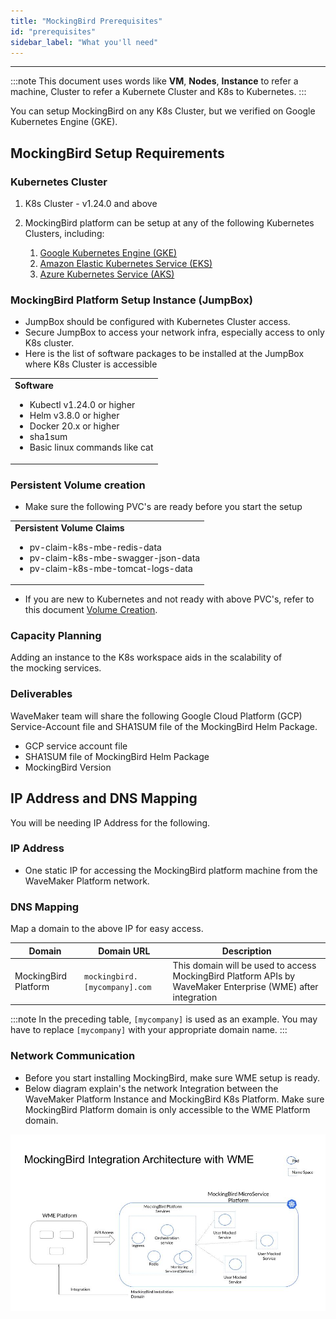 ```yaml
---
title: "MockingBird Prerequisites"
id: "prerequisites"
sidebar_label: "What you'll need"
---
```

---

:::note
This document uses words like **VM**, **Nodes**, **Instance** to refer a machine, Cluster to refer a Kubernete Cluster and K8s to Kubernetes.
:::

You can setup MockingBird on any K8s Cluster, but we verified on Google Kubernetes Engine (GKE).

## MockingBird Setup Requirements

### Kubernetes Cluster

1. K8s Cluster - v1.24.0 and above

2. MockingBird platform can be setup at any of the following Kubernetes Clusters, including:
	1. [Google Kubernetes Engine (GKE)](https://cloud.google.com/learn/what-is-kubernetes)
	2. [Amazon Elastic Kubernetes Service (EKS)](https://aws.amazon.com/eks/)
	3. [Azure Kubernetes Service (AKS)](https://learn.microsoft.com/en-us/azure/aks/)

### MockingBird Platform Setup Instance (JumpBox)

- JumpBox should be configured with Kubernetes Cluster access.
- Secure JumpBox to access your network infra, especially access to only K8s cluster.
- Here is the list of software packages to be installed at the JumpBox where K8s Cluster is accessible

<table>
<tbody>
	<tr><td>
	<strong>Software</strong>
	<ul>
	<li>Kubectl v1.24.0 or higher</li>
	<li>Helm v3.8.0 or higher</li>
	<li>Docker 20.x or higher</li>
	<li>sha1sum</li>
	<li>Basic linux commands like cat</li>
	</ul>
	</td></tr>
</tbody>
</table>

### Persistent Volume creation

- Make sure the following PVC's are ready before you start the setup

<table>
<tbody>
	<tr><td>
	<strong>Persistent Volume Claims</strong>
	<ul>
	<li>pv-claim-k8s-mbe-redis-data</li>
	<li>pv-claim-k8s-mbe-swagger-json-data</li>
	<li>pv-claim-k8s-mbe-tomcat-logs-data</li>
	</ul>
	</td></tr>
</tbody>
</table>

- If you are new to Kubernetes and not ready with above PVC's, refer to this document [Volume Creation](/learn/extensions/mockingbird/enterprise/persistent-volumes).

### Capacity Planning

Adding an instance to the K8s workspace aids in the scalability of the mocking services.

### Deliverables 

WaveMaker team will share the following Google Cloud Platform (GCP) Service-Account file and SHA1SUM file of the MockingBird Helm Package.

- GCP service account file
- SHA1SUM file of MockingBird Helm Package
- MockingBird Version 

## IP Address and DNS Mapping

You will be needing IP Address for the following.

### IP Address

- One static IP for accessing the MockingBird platform machine from the WaveMaker Platform network.

### DNS Mapping

Map a domain to the above IP for easy access.

| **Domain**              | **Domain URL**                | **Description**                                                                           |
| ---                     | ---                           | ---                                                                                       |
| MockingBird Platform    | `mockingbird.[mycompany].com`   | This domain will be used to access MockingBird Platform APIs by WaveMaker Enterprise (WME) after integration   |

:::note
In the preceding table, `[mycompany]` is used as an example. You may have to replace `[mycompany]` with your appropriate domain name.
:::

### Network Communication

- Before you start installing MockingBird, make sure WME setup is ready.
- Below diagram explain's the network Integration between the WaveMaker Platform Instance and MockingBird K8s Platform. Make sure MockingBird Platform domain is only accessible to the WME Platform domain.

[![network-communication-between-instances](/learn/assets/wme-setup/network-communication-between-mbe-wme.jpg)](/learn/assets/wme-setup/network-communication-between-mbe-wme.jpg)
